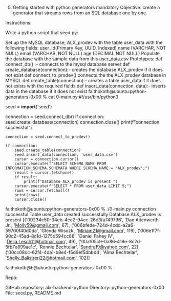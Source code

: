 0. Getting started with python generators
mandatory
Objective: create a generator that streams rows from an SQL database one by one.

Instructions:

Write a python script that seed.py:

Set up the MySQL database, ALX_prodev with the table user_data with the following fields:
user_id(Primary Key, UUID, Indexed)
name (VARCHAR, NOT NULL)
email (VARCHAR, NOT NULL)
age (DECIMAL,NOT NULL)
Populate the database with the sample data from this user_data.csv
Prototypes:
def connect_db() :- connects to the mysql database server
def create_database(connection):- creates the database ALX_prodev if it does not exist
def connect_to_prodev() connects the the ALX_prodev database in MYSQL
def create_table(connection):- creates a table user_data if it does not exists with the required fields
def insert_data(connection, data):- inserts data in the database if it does not exist
faithokoth@ubuntu:python-generators-0x00 % cat 0-main.py
#!/usr/bin/python3

seed = __import__('seed')

connection = seed.connect_db()
if connection:
    seed.create_database(connection)
    connection.close()
    print(f"connection successful")

    connection = seed.connect_to_prodev()

    if connection:
        seed.create_table(connection)
        seed.insert_data(connection, 'user_data.csv')
        cursor = connection.cursor()
        cursor.execute(f"SELECT SCHEMA_NAME FROM INFORMATION_SCHEMA.SCHEMATA WHERE SCHEMA_NAME = 'ALX_prodev';")
        result = cursor.fetchone()
        if result:
            print(f"Database ALX_prodev is present ")
        cursor.execute(f"SELECT * FROM user_data LIMIT 5;")
        rows = cursor.fetchall()
        print(rows)
        cursor.close()

faithokoth@ubuntu:python-generators-0x00 % ./0-main.py
connection successful
Table user_data created successfully
Database ALX_prodev is present 
[('00234e50-34eb-4ce2-94ec-26e3fa749796', 'Dan Altenwerth Jr.', 'Molly59@gmail.com', 67), ('006bfede-724d-4cdd-a2a6-59700f40d0da', 'Glenda Wisozk', 'Miriam21@gmail.com', 119), ('006e1f7f-90c2-45ad-8c1d-1275d594cc88', 'Daniel Fahey IV', 'Delia.Lesch11@hotmail.com', 49), ('00af05c9-0a86-419e-8c2d-5fb7e899ae1c', 'Ronnie Bechtelar', 'Sandra19@yahoo.com', 22), ('00cc08cc-62f4-4da1-b8e4-f5d9ef5dbbd4', 'Alma Bechtelar', 'Shelly_Balistreri22@hotmail.com', 102)]

faithokoth@h@ubuntu:python-generators-0x00 % 

Repo:

GitHub repository: alx-backend-python
Directory: python-generators-0x00
File: seed.py, README.md
